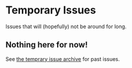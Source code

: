 # Temporary Issues 
Issues that will (hopefully) not be around for long.

## Nothing here for now!
See [the temprary issue archive](/archive/TemporaryArchive.md) for past issues.
